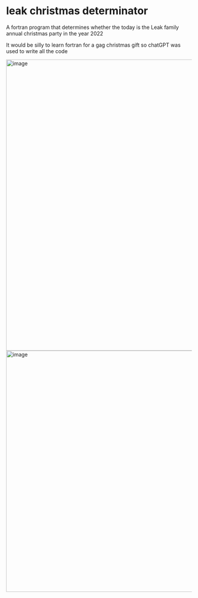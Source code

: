 # leak christmas determinator

A fortran program that determines whether the today is the Leak family annual christmas party in the year 2022

It would be silly to learn fortran for a gag christmas gift so chatGPT was used to write all the code

<img width="789" alt="image" src="https://user-images.githubusercontent.com/25240207/208280026-7cb2afe7-281f-4736-9d1e-cfde6aedface.png">

<img width="654" alt="image" src="https://user-images.githubusercontent.com/25240207/208280048-ea6c27b6-313c-4a6c-b1d0-ca3bf4bf124d.png">

